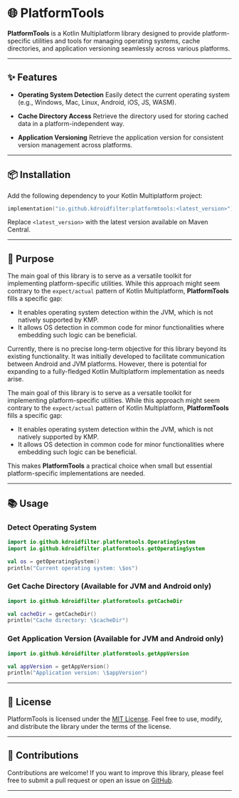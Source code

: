 # 🌐 PlatformTools

**PlatformTools** is a Kotlin Multiplatform library designed to provide platform-specific utilities and tools for managing operating systems, cache directories, and application versioning seamlessly across various platforms.

---

## ✨ Features

- **Operating System Detection**
  Easily detect the current operating system (e.g., Windows, Mac, Linux, Android, iOS, JS, WASM).

- **Cache Directory Access**
  Retrieve the directory used for storing cached data in a platform-independent way.

- **Application Versioning**
  Retrieve the application version for consistent version management across platforms.

---

## 📦 Installation

Add the following dependency to your Kotlin Multiplatform project:

```kotlin
implementation("io.github.kdroidfilter:platformtools:<latest_version>")
```

Replace `<latest_version>` with the latest version available on Maven Central.

---

## 🌟 Purpose

The main goal of this library is to serve as a versatile toolkit for implementing platform-specific utilities. While this approach might seem contrary to the `expect/actual` pattern of Kotlin Multiplatform, **PlatformTools** fills a specific gap:

- It enables operating system detection within the JVM, which is not natively supported by KMP.
- It allows OS detection in common code for minor functionalities where embedding such logic can be beneficial.

Currently, there is no precise long-term objective for this library beyond its existing functionality. It was initially developed to facilitate communication between Android and JVM platforms. However, there is potential for expanding to a fully-fledged Kotlin Multiplatform implementation as needs arise.

The main goal of this library is to serve as a versatile toolkit for implementing platform-specific utilities. While this approach might seem contrary to the `expect/actual` pattern of Kotlin Multiplatform, **PlatformTools** fills a specific gap:

- It enables operating system detection within the JVM, which is not natively supported by KMP.
- It allows OS detection in common code for minor functionalities where embedding such logic can be beneficial.

This makes **PlatformTools** a practical choice when small but essential platform-specific implementations are needed.

---

## 📚 Usage

### Detect Operating System

```kotlin
import io.github.kdroidfilter.platformtools.OperatingSystem
import io.github.kdroidfilter.platformtools.getOperatingSystem

val os = getOperatingSystem()
println("Current operating system: \$os")
```

### Get Cache Directory (Available for JVM and Android only)

```kotlin
import io.github.kdroidfilter.platformtools.getCacheDir

val cacheDir = getCacheDir()
println("Cache directory: \$cacheDir")
```

### Get Application Version (Available for JVM and Android only)

```kotlin
import io.github.kdroidfilter.platformtools.getAppVersion

val appVersion = getAppVersion()
println("Application version: \$appVersion")
```

---

## 📄 License

PlatformTools is licensed under the [MIT License](https://opensource.org/licenses/MIT). Feel free to use, modify, and distribute the library under the terms of the license.

---

## 🤝 Contributions

Contributions are welcome! If you want to improve this library, please feel free to submit a pull request or open an issue on [GitHub](https://github.com/kdroidFilter/platformtools).

---
